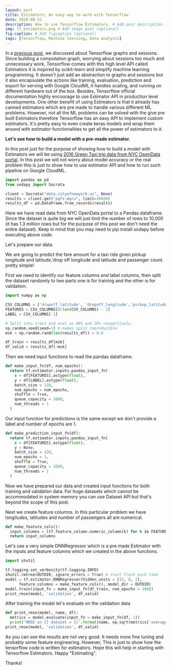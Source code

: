 ```yaml
---
layout: post
title: Estimators; An easy way to work with Tensorflow
date: 2018-08-31
description: How to use Tensorflow Estimators. # Add post description (optional)
img: tf_estimators.png # Add image post (optional)
fig-caption: # Add figcaption (optional)
tags: [Tensorflow, Machine learning, Data analysis]
---
```

In a [previous post](https://keshan.github.io/graphs-sessions/), we discussed about Tensorflow graphs and sessions. Since building a computation graph, worrying about sessions too much and unnecessary work, Tensorflow comes with this high level API called Estimators it is inspired by scikit-learn and simplify machine learning programming. It doesn't just add an abstraction to graphs and sessions but it also encapsulate the actions like training, evaluation, prediction and export for serving with Google CloudML it handles scaling, and running on different hardware out of the box. Besides, Tensorflow official documentation highly encourage to use Estimator API in production level developments.
One other benefit of using Estimators is that it already has canned estimators which are pre made to handle various different ML problems. However, not all the ML problems can be solved with the give pre built Estimators therefore Tensorflow has an easy API to implement custom estimators. It's pretty easy to even create keras models and wrap them around with estimator functionalities to get all the power of estimators to it.

**Let's see how to build a model with a pre-made estimator.**

In this post just for the purpose of showing how to build a model with Estimators we will be using [2016 Green Taxi trip data from NYC OpenData portal](https://data.cityofnewyork.us/Transportation/2016-Green-Taxi-Trip-Data/hvrh-b6nb). In this post we will not worry about model accuracy or the real problem this is just to show how to use estimator API and how to run such pipeline on Google CloudML.
```python
import pandas as pd
from sodapy import Socrata

client = Socrata("data.cityofnewyork.us", None)
results = client.get("pqfs-mqru", limit=10000)
results_df = pd.DataFrame.from_records(results)
```
Here we have read data from NYC OpenData portal to a Pandas dataframe. Since the dataset is quite big we will just limit the number of rows to 10,000 (it has 1.3 million rows but for the purpose of this post we don't need the entire dataset). Keep in mind that you may need to pip install sodapy before executing above code.

Let's prepare our data.

We are going to predict the fare amount for a taxi ride given pickup longitude and latitude,'drop off longitude and latitude and passenger count. pretty simple!

First we need to identify our feature columns and label columns, then split the dataset randomly to two parts one is for training and the other is for validation.

```python
import numpy as np

CSV_COLUMNS = ['dropoff_latitude', 'dropoff_longitude','pickup_latitude','pickup_longitude','passenger_count', 'fare_amount']
FEATURES = CSV_COLUMNS[0:len(CSV_COLUMNS) - 1]
LABEL = CSV_COLUMNS[-1]

# Split into train and eval as 80% and 20% respectively.
np.random.seed(seed=1) # makes split reproducible
msk = np.random.rand(len(results_df)) < 0.8

df_train = results_df[msk]
df_valid = results_df[~msk]
```

Then we need input functions to read the pandas dataframe.
```python
def make_input_fn(df, num_epochs):
  return tf.estimator.inputs.pandas_input_fn(
    x = df[FEATURES].astype(float),
    y = df[LABEL].astype(float),
    batch_size = 128,
    num_epochs = num_epochs,
    shuffle = True,
    queue_capacity = 1000,
    num_threads = 1
  )
```
Our input function for predictions is the same except we don't provide a label and number of epochs are 1.
```python
def make_prediction_input_fn(df):
  return tf.estimator.inputs.pandas_input_fn(
    x = df[FEATURES].astype(float),
    y = None,
    batch_size = 128,
    num_epochs = 1,
    shuffle = True,
    queue_capacity = 1000,
    num_threads = 1
  )
```
Now we have prepared our data and created input functions for both training and validation data. For huge datasets which cannot be accommodated in system memory you can use Dataset API but that's beyond the scope of this post.

Next we create feature columns. In this particular problem we have longitudes, latitudes and number of passengers all are numerical. 
```python
def make_feature_cols():
  input_columns = [tf.feature_column.numeric_column(k) for k in FEATURES]
  return input_columns
```
Let's use a very simple DNNRegressor which is a pre made Estimator with the inputs and feature columns which we created in the above functions.
```python
import shutil

tf.logging.set_verbosity(tf.logging.INFO)
shutil.rmtree(OUTDIR, ignore_errors = True) # start fresh each time
model = tf.estimator.DNNRegressor(hidden_units = [32, 8, 2],
      feature_columns = make_feature_cols(), model_dir = OUTDIR)
model.train(input_fn = make_input_fn(df_train, num_epochs = 100))
print_rmse(model, 'validation', df_valid)
```
After training the model let's evaluate on the validation data
```python
def print_rmse(model, name, df):
  metrics = model.evaluate(input_fn = make_input_fn(df, 1))
  print('RMSE on {} dataset = {}'.format(name, np.sqrt(metrics['average_loss'])))
print_rmse(model, 'validation', df_valid)
```
As you can see the results are not very good. It needs more fine tuning and probably some feature engineering. However, This is just to show how the tensorflow code is written for estimators. Hope this will help in starting with Tensorflow Estimators. Happy "Estimating".

Thanks!